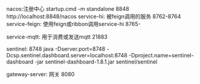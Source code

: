 nacos:注册中心 startup.cmd -m standalone
    8848  http://localhost:8848/nacos
service-hi: 被feign调用的服务
    8762-8764
service-feign: 使用feign或ribbon调用service-hi
    8765-

service-mqtt: 用于消费或发送mqtt
    21883


sentinel:
8748
java -Dserver.port=8748 -Dcsp.sentinel.dashboard.server=localhost:8748 -Dproject.name=sentinel-dashboard -jar sentinel-dashboard-1.8.1.jar
sentinel/sentinel

gateway-server: 网关
    8080
    
    


